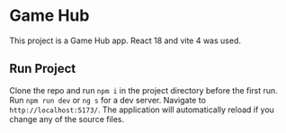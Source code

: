 # Game Hub

This project is a Game Hub app. React 18 and vite 4 was used.

## Run Project

Clone the repo and run `npm i` in the project directory before the first run.
Run `npm run dev` or `ng s` for a dev server. Navigate to `http://localhost:5173/`. The application will automatically reload if you change any of the source files.
